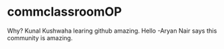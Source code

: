# commclassroomOP
Why?
Kunal Kushwaha learing github amazing.
Hello
-Aryan Nair says this community is amazing.
